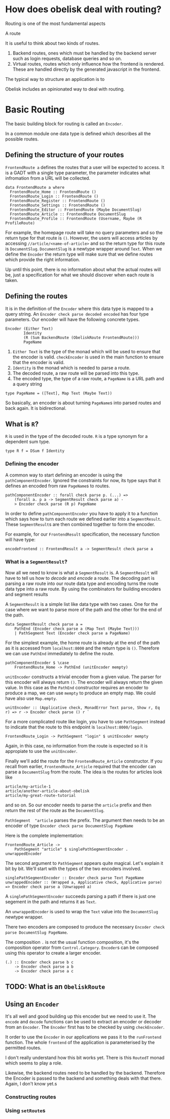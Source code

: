 # How does obelisk deal with routing?

Routing is one of the most fundamental aspects

A route

It is useful to think about two kinds of routes.

1. Backend routes, ones which must be handled by the backend server such as
   login requests, database queries and so on.
2. Virtual routes, routes which only influence how the frontend is rendered.
   These are handled directly by the generated javascript in the frontend.

The typical way to structure an application is to

Obelisk includes an opinionated way to deal with routing.

# Basic Routing

The basic building block for routing is called an `Encoder`.

In a common module one data type is defined which describes all
the possible routes.

## Defining the structure of your routes

`FrontendRoute a` defines the routes that a user will be expected to
access. It is a GADT with a single type parameter, the parameter indicates
what infromation from a URL will be collected.

```
data FrontendRoute a where
  FrontendRoute_Home :: FrontendRoute ()
  FrontendRoute_Login :: FrontendRoute ()
  FrontendRoute_Register :: FrontendRoute ()
  FrontendRoute_Settings :: FrontendRoute ()
  FrontendRoute_Editor :: FrontendRoute (Maybe DocumentSlug)
  FrontendRoute_Article :: FrontendRoute DocumentSlug
  FrontendRoute_Profile :: FrontendRoute (Username, Maybe (R ProfileRoute)
```

For example, the homepage route will take no query parameters and so  the return
type for that route is `()`. However, the users will access articles by
accessing `//article/<name-of-article>` and so the return type for this route is
`DocumentSlug`. `DocumentSlug` is a newtype wrapper around `Text`. When we define the `Encoder` the return type will make sure that we define routes which provide the right information.

Up until this point, there is no information about what the actual routes will be, just a specification for what we should discover when each route is taken.

## Defining the routes

It is in the definition of the `Encoder` where this data type is mapped
to a query string. An `Encoder check parse decoded encoded` has four type
parameters. Our encoder will have the following concrete types.

```
Encoder (Either Text)
        Identity
        (R (Sum BackendRoute (ObeliskRoute FrontendRoute)))
        PageName
```

1. `Either Text` is the type of the monad which will be used to ensure that the
    encoder is valid. `checkEncoder` is used in the main function to ensure that
    the encoder is valid.
2. `Identity` is the monad which is needed to parse a route.
3. The decoded route, a raw route will be parsed into this type.
4. The encoded type, the type of a raw route, a `PageName` is a URL path and a query string

```
type PageName = ([Text], Map Text (Maybe Text))
```

So basically, an encoder is about turning `PageName`s into parsed routes and
back again. It is bidirectional.

## What is `R`?

`R` is used in the type of the decoded route. `R` is a type synonym for a dependent sum type.

```
type R f = DSum f Identity
```

### Defining the encoder

A common way to start defining an encoder is using the
`pathComponentEncoder`. Ignored the constraints for now, its type
says that it defines an encoded from raw `PageName`s to routes.

```
pathComponentEncoder :: forall check parse p. (...) =>
    (forall a. p a -> SegmentResult check parse a) -
    > Encoder check parse (R p) PageName
```

In order to define `pathComponentEncoder` you have to apply it to a function
which says how to turn each route we defined earlier into a `SegmentResult`.
These `SegmentResult`s are then combined together to form the encoder.

For example, for our `FrontendResult` specification, the necessary function
will have type:

```
encodeFrontend :: FrontendResult a -> SegmentResult check parse a
```

### What is a `SegmentResult`?

Now all we need to know is what a `SegmentResult` is. A `SegmentResult` will
have to tell us how to *decode* and *encode* a route. The decoding part is parsing a raw route into our route data type and encoding turns the route data
type into a raw route. By using the combinators for building encoders and segment results

A `SegmentResult` is a simple list like data type with two cases. One for the case where we want to parse more of the path and the other for the end of the path.

```
data SegmentResult check parse a =
    PathEnd (Encoder check parse a (Map Text (Maybe Text)))
    | PathSegment Text (Encoder check parse a PageName)
```

For the simplest example, the home route is already at the end of the path as it is accessed from `localhost:8000` and the return type is `()`. Therefore we can use `PathEnd` immediately to define the route.

```
pathComponentEncoder $ \case
    FrontendRoute_Home -> PathEnd (unitEncoder mempty)
```

`unitEncoder` constructs a trivial encoder from a given value. The parser for
this encoder will always return `()`. The encoder will always return the given value. In this case as the `PathEnd` constructor requires an encoder to produce a map, we can use `mempty` to produce an empty map. We could have also use `Map.empty`.

```
unitEncoder :: (Applicative check, MonadError Text parse, Show r, Eq r) => r -> Encoder check parse () r `
```

For a more complicated route like login, you have to use `PathSegment` instead to indicate that the route to this endpoint is `localhost:8000/login`.

```
FrontendRoute_Login -> PathSegment "login" $ unitEncoder mempty
```

Again, in this case, no information from the route is expected so it is
appropiate to use the `unitEncoder`.

Finally we'll add the route for the `FrontendRoute_Article` constructor.
If you recall from earlier, `FrontendRoute_Article` required that the encoder
can parse a `DocumentSlug` from the route. The idea is the routes
for articles look like

```
article/my-article-1
article/another-article-about-obelisk
article/my-great-route-tutorial
```

and so on. So our encoder needs to parse the `article` prefix and then
return the rest of the route as the `DocumentSlug`.

`PathSegment  "article` parses the prefix. The argument then needs to
be an encoder of type `Encoder check parse DocumentSlug PageName`

Here is the complete implementation:

```
FrontendRoute_Article ->
    PathSegment "article" $ singlePathSegmentEncoder . unwrappedEncoder
```

The second argument to `PathSegment` appears quite magical. Let's explain it bit by bit. We'll start with the types of the two encoders
involved.

```
singlePathSegmentEncoder :: Encoder check parse Text PageName
unwrappedEncoder :: (Wrapped a, Applicative check, Applicative parse)                    => Encoder check parse a (Unwrapped a)
```

A `singlePathSegmentEncoder` succeeds parsing a path if there is just one segement in the path and returns it as `Text`.

An `unwrappedEncoder` is used to wrap the `Text` value into the `DocumentSlug` newtype wrapper.

There two encoders are composed to produce the necessary
`Encoder check parse DocumentSlug PageName`.

The composition `.` is not the usual function composition, it's the
composition operator from `Control.Category`. `Encoder`s can be composed using this operator to create a larger encoder.

```
(.) :: Encoder check parse b c
    -> Encoder check parse a b
    -> Encoder check parse a c
```

## TODO: What is an `ObeliskRoute`

## Using an `Encoder`

It's all well and good building up this encoder but we need to use it.
The `encode` and `decode` functions can be used to extract an encoder or decoder from an `Encoder`. The `Encoder` first has to be checked by using `checkEncoder`.

It order to use the `Encoder` in our applications we pass it to the
`runFrontend` function. The whole `frontend` of the application
is parameterised by the permitted routes.

I don't really understand how this bit works yet. There is this `RoutedT` monad which seems to play a role.

Likewise, the backend routes need to be handled by the backend. Therefore the Encoder is passed to the backend and something deals with that there. Again, I don't know yet.s

### Constructing routes

### Using `setRoute`s









